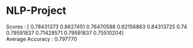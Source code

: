 # NLP-Project
Scores : [ 0.78431373  0.8627451   0.76470588  0.92156863  0.84313725  0.74  0.79591837  0.71428571  0.79591837  0.75510204]<br />
Average Accuracy : 0.797770<br />
